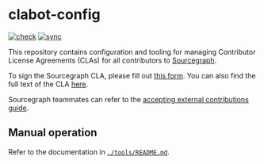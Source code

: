 # clabot-config

[![check](https://github.com/sourcegraph/clabot-config/actions/workflows/main.yml/badge.svg)](https://github.com/sourcegraph/clabot-config/actions/workflows/main.yml) [![sync](https://github.com/sourcegraph/clabot-config/actions/workflows/sync.yml/badge.svg)](https://github.com/sourcegraph/clabot-config/actions/workflows/sync.yml)

This repository contains configuration and tooling for managing Contributor License Agreements (CLAs) for all contributors to [Sourcegraph](https://about.sourcegraph.com/).

To sign the Sourcegraph CLA, please fill out [this form](https://forms.gle/YnmetmopXNxFxsDUA).
You can also find the full text of the CLA [here](https://sourcegraph.com/github.com/sourcegraph/sourcegraph/-/blob/dev/CLA.txt).

Sourcegraph teammates can refer to the [accepting external contributions guide](https://sourcegraph.com/docs/dev/contributing/accepting_contribution).

## Manual operation

Refer to the documentation in [`./tools/README.md`](./tools/README.md).

